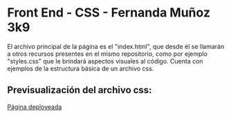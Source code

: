 # Front End - CSS - Fernanda Muñoz 3k9

El archivo principal de la página es el "index.html", que desde él se llamarán a otros recursos presentes en el mismo repositorio, como por ejemplo "styles.css" que le brindará aspectos visuales al código.
Cuenta con ejemplos de la estructura básica de un archivo css.

<h2>Previsualización del archivo css:</h2>
<a href="https://fmsane.github.io/Desarrollo-de-Software---TP1-HTML---Fernanda-Mu-oz-3k09/">Página deployeada</a>
